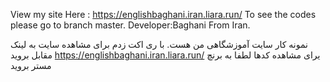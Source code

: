 View my site Here : https://englishbaghani.iran.liara.run/
To see the codes please go to branch master.
Developer:Baghani From Iran.


نمونه کار سایت آموزشگاهی من هست. با ری اکت زدم
برای مشاهده سایت به لینک مقابل بروید   https://englishbaghani.iran.liara.run/
یرای مشاهده کدها لطفا به برنچ مستر بروید
  
